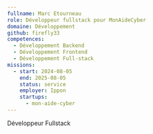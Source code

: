 ```yaml
---
fullname: Marc Etourneau
role: Développeur fullstack pour MonAideCyber
domaine: Développement
github: firefly33
competences:
  - Développement Backend
  - Développement Frontend
  - Développement Full-stack
missions:
  - start: 2024-08-05
    end: 2025-08-05
    status: service
    employer: Ippon
    startups:
      - mon-aide-cyber
---
```

Développeur Fullstack